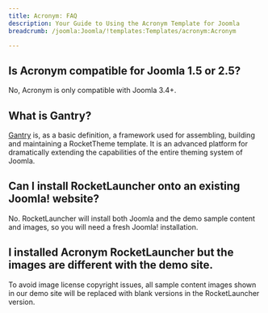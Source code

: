 ```yaml
---
title: Acronym: FAQ
description: Your Guide to Using the Acronym Template for Joomla
breadcrumb: /joomla:Joomla/!templates:Templates/acronym:Acronym

---
```


## Is Acronym compatible for Joomla 1.5 or 2.5?

No, Acronym is only compatible with Joomla 3.4+.

## What is Gantry?

[Gantry][gantry] is, as a basic definition, a framework used for assembling, building and maintaining a RocketTheme template. It is an advanced platform for dramatically extending the capabilities of the entire theming system of Joomla.

## Can I install RocketLauncher onto an existing Joomla! website?

No. RocketLauncher will install both Joomla and the demo sample content and images, so you will need a fresh Joomla! installation.

## I installed Acronym RocketLauncher but the images are different with the demo site.

To avoid image license copyright issues, all sample content images shown in our demo site will be replaced with blank versions in the RocketLauncher version.

[gantry]: http://gantry.org/
[forum]: http://www.rockettheme.com/forum/joomla-template-acronym
[roksprocket]: http://www.rockettheme.com/joomla/extensions/roksprocket

